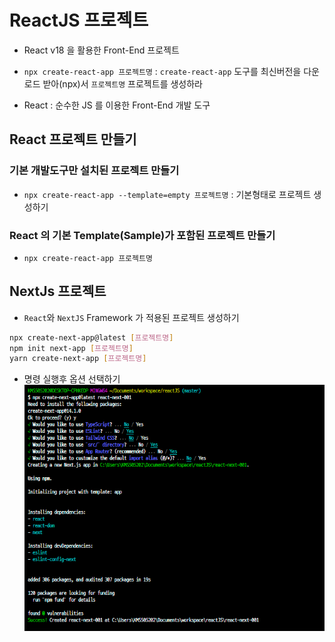# ReactJS 프로젝트

- React v18 을 활용한 Front-End 프로젝트

- `npx create-react-app 프로젝트명` : `create-react-app` 도구를 최신버전을 다운로드 받아(npx)서 `프로젝트명` 프로젝트를 생성하라
- React : 순수한 JS 를 이용한 Front-End 개발 도구

## React 프로젝트 만들기

### 기본 개발도구만 설치된 프로젝트 만들기

- `npx create-react-app --template=empty 프로젝트명` : 기본형태로 프로젝트 생성하기

### React 의 기본 Template(Sample)가 포함된 프로젝트 만들기

- `npx create-react-app 프로젝트명`

## NextJs 프로젝트

- `React`와 `NextJS` Framework 가 적용된 프로젝트 생성하기

```bash
npx create-next-app@latest [프로젝트명]
npm init next-app [프로젝트명]
yarn create-next-app [프로젝트명]
```

- 명령 실행후 옵션 선택하기
  ![명령실행 후 옵션](images/image.png)

